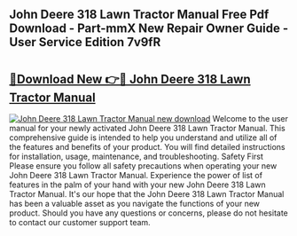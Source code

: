 ## John Deere 318 Lawn Tractor Manual Free Pdf Download - Part-mmX New Repair Owner Guide - User Service Edition 7v9fR

# <h2><a href="http://bc94446.oget.top/?id=John+Deere+318+Lawn+Tractor+Manual">🔗Download New 👉🔴 John Deere 318 Lawn Tractor Manual</a></h2>

[![John Deere 318 Lawn Tractor Manual new download](https://i.imgur.com/5g1atiW.png)](http://bc94446.oget.top/?id=John+Deere+318+Lawn+Tractor+Manual)
Welcome to the user manual for your newly activated John Deere 318 Lawn Tractor Manual. This comprehensive guide is intended to help you understand and utilize all of the features and benefits of your product. You will find detailed instructions for installation, usage, maintenance, and troubleshooting. Safety First Please ensure you follow all safety precautions when operating your new John Deere 318 Lawn Tractor Manual. Experience the power of list of features in the palm of your hand with your new John Deere 318 Lawn Tractor Manual. It's our hope that the John Deere 318 Lawn Tractor Manual has been a valuable asset as you navigate the functions of your new product. Should you have any questions or concerns, please do not hesitate to contact our customer support team.
